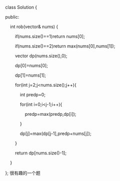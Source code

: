 class Solution {

public:

    int rob(vector<int>& nums) {

        if(nums.size()==1)return nums[0];

        if(nums.size()==2)return max(nums[0],nums[1]);

        vector<int> dp(nums.size(),0);

        dp[0]=nums[0];

        dp[1]=nums[1];

        for(int j=2;j<nums.size();j++){

            int predp=0;

            for(int i=0;i<j-1;i++){

                predp=max(predp,dp[i]);

            }

            dp[j]=max(dp[j-1],predp+nums[j]);

        }

        return dp[nums.size()-1];

    }

};
很有趣的一个题